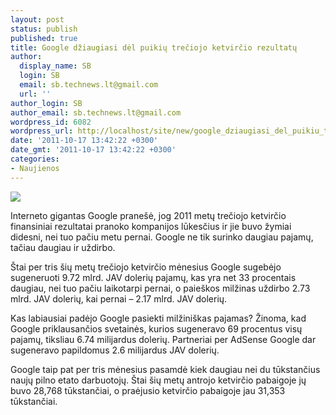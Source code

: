 ```yaml
---
layout: post
status: publish
published: true
title: Google džiaugiasi dėl puikių trečiojo ketvirčio rezultatų
author:
  display_name: SB
  login: SB
  email: sb.technews.lt@gmail.com
  url: ''
author_login: SB
author_email: sb.technews.lt@gmail.com
wordpress_id: 6082
wordpress_url: http://localhost/site/new/google_dziaugiasi_del_puikiu_treciojo_ketvircio_rezultatu/
date: '2011-10-17 13:42:22 +0300'
date_gmt: '2011-10-17 13:42:22 +0300'
categories:
- Naujienos
---
```

<div class="imgright"><img src="http://technews.lt/upload/google-office-picture-1.jpg"  /></div>
<p>Interneto gigantas Google pranešė, jog 2011 metų trečiojo ketvirčio finansiniai rezultatai pranoko kompanijos lūkesčius ir jie buvo žymiai didesni, nei tuo pačiu metu pernai. Google ne tik surinko daugiau pajamų, tačiau daugiau ir uždirbo.</p>
<p>Štai per tris šių metų trečiojo ketvirčio mėnesius Google sugebėjo sugeneruoti 9.72 mlrd. JAV dolerių pajamų, kas yra net 33 procentais daugiau, nei tuo pačiu laikotarpi pernai, o paieškos milžinas uždirbo 2.73 mlrd. JAV dolerių, kai pernai – 2.17 mlrd. JAV dolerių.</p>
<p>Kas labiausiai padėjo Google pasiekti milžiniškas pajamas? Žinoma, kad Google priklausančios svetainės, kurios sugeneravo 69 procentus visų pajamų, tiksliau 6.74 milijardus dolerių. Partneriai per AdSense Google dar sugeneravo papildomus 2.6 milijardus JAV dolerių.</p>
<p>Google taip pat per tris mėnesius pasamdė kiek daugiau nei du tūkstančius naujų pilno etato darbuotojų. Štai šių metų antrojo ketvirčio pabaigoje jų buvo 28,768 tūkstančiai, o praėjusio ketvirčio pabaigoje jau 31,353 tūkstančiai.</p>
